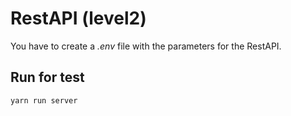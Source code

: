 # RestAPI (level2)
You have to create a *.env* file with the parameters for the RestAPI.

## Run for test
```bash
yarn run server
```
